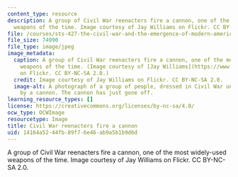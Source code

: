 ```yaml
---
content_type: resource
description: A group of Civil War reenacters fire a cannon, one of the most widely-used
  weapons of the time. Image courtesy of Jay Williams on Flickr. CC BY-NC-SA 2.0.
file: /courses/sts-427-the-civil-war-and-the-emergence-of-modern-america-1861-1890-spring-2015/14164a5244fb89f76e46ab9a5b1b9d6d_sts-427s15.jpg
file_size: 74990
file_type: image/jpeg
image_metadata:
  caption: A group of Civil War reenacters fire a cannon, one of the most widely-used
    weapons of the time. (Image courtesy of [Jay Williams](https://www.flickr.com/photos/differentview/3415885853/)
    on Flickr. CC BY-NC-SA 2.0.)
  credit: Image courtesy of Jay Williams on Flickr. CC BY-NC-SA 2.0.
  image-alt: A photograph of a group of people, dressed in Civil War uniforms, standing
    by a cannon. The cannon has just gone off.
learning_resource_types: []
license: https://creativecommons.org/licenses/by-nc-sa/4.0/
ocw_type: OCWImage
resourcetype: Image
title: Civil War reenacters fire a cannon
uid: 14164a52-44fb-89f7-6e46-ab9a5b1b9d6d
---
```

A group of Civil War reenacters fire a cannon, one of the most widely-used weapons of the time. Image courtesy of Jay Williams on Flickr. CC BY-NC-SA 2.0.